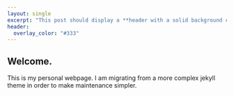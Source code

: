 ```yaml
---
layout: single
excerpt: "This post should display a **header with a solid background color**, if the theme supports it."
header:
  overlay_color: "#333"
---
```


## Welcome.

This is my personal webpage. I am migrating from a more complex jekyll theme in order to make maintenance simpler.





